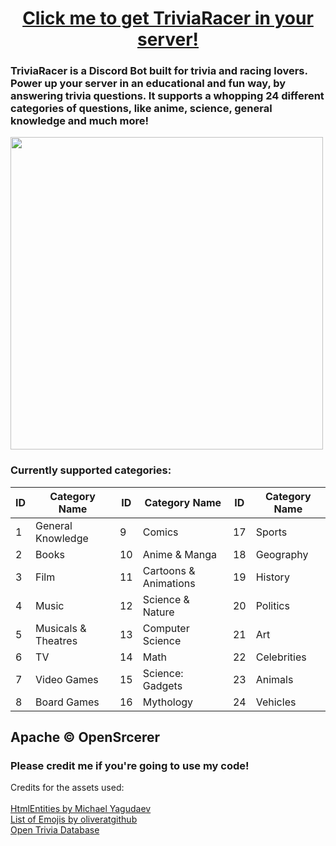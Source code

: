<a href="https://discord.com/oauth2/authorize?client_id=813000963349807114&permissions=379968&scope=bot"><h1 align=center>Click me to get TriviaRacer in your server!</h1></a> 
<h3>TriviaRacer is a Discord Bot built for trivia and racing lovers. Power up your server in an educational and fun way, by answering trivia questions. It supports a whopping 24 different categories of questions, like anime, science, general knowledge and much more!</h3>

<img src="https://i.ibb.co/1G9g9Rt/t.png" width=500/>

<h3>Currently supported categories:</h3>

| ID | Category Name | ID | Category Name | ID | Category Name |
| ------------- | ------------- | ------------- | ------------- | ------------- | ------------- |
| 1 | General Knowledge | 9 | Comics | 17 | Sports |
| 2 | Books | 10 | Anime & Manga | 18 | Geography | 
| 3 | Film | 11 | Cartoons & Animations | 19 | History | 
| 4 | Music | 12 | Science & Nature | 20 | Politics |
| 5 | Musicals & Theatres | 13 | Computer Science | 21 | Art |
| 6 | TV | 14 | Math | 22 | Celebrities |
| 7 | Video Games | 15 | Science: Gadgets | 23 | Animals |
| 8 | Board Games | 16 | Mythology | 24 | Vehicles |


## Apache © OpenSrcerer
### Please credit me if you're going to use my code!<br>
Credits for the assets used:<br><br>
<a href="https://yagudaev.com/posts/jsp-escaping-html/">HtmlEntities by Michael Yagudaev</a><br>
<a href="https://gist.github.com/oliveratgithub/0bf11a9aff0d6da7b46f1490f86a71eb/">List of Emojis by oliveratgithub</a><br>
<a href="https://opentdb.com/">Open Trivia Database</a><br>
